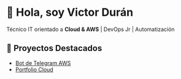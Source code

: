 # 👋 Hola, soy Victor Durán

Técnico IT orientado a **Cloud & AWS** | DevOps Jr | Automatización  

## 🚀 Proyectos Destacados
- [Bot de Telegram AWS](https://github.com/tuusuario/tu-proyecto)
- [Portfolio Cloud](https://tuusuario.github.io/turepo/)

